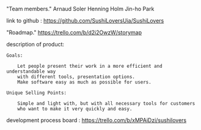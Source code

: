 "Team members."
Arnaud Soler 
Henning Holm
Jin-ho Park

link to github : https://github.com/SushiLoversUia/SushiLovers

"Roadmap."
https://trello.com/b/d2i2OwzW/storymap

description of product:
	
	Goals:
		
		Let people present their work in a more efficient and understandable way 
		with different tools, presentation options.
		Make software easy as much as possible for users.
		
	Unique Selling Points:
		
		Simple and light with, but with all necessary tools for customers 
		who want to make it very quickly and easy.
		
development process board : https://trello.com/b/xMPAiDzi/sushilovers

